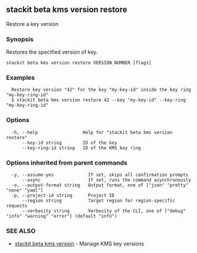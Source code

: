 ## stackit beta kms version restore

Restore a key version

### Synopsis

Restores the specified version of key.

```
stackit beta kms version restore VERSION_NUMBER [flags]
```

### Examples

```
  Restore key version "42" for the key "my-key-id" inside the key ring "my-key-ring-id"
  $ stackit beta kms version restore 42 --key "my-key-id" --key-ring "my-key-ring-id"
```

### Options

```
  -h, --help                 Help for "stackit beta kms version restore"
      --key-id string        ID of the key
      --key-ring-id string   ID of the KMS key ring
```

### Options inherited from parent commands

```
  -y, --assume-yes             If set, skips all confirmation prompts
      --async                  If set, runs the command asynchronously
  -o, --output-format string   Output format, one of ["json" "pretty" "none" "yaml"]
  -p, --project-id string      Project ID
      --region string          Target region for region-specific requests
      --verbosity string       Verbosity of the CLI, one of ["debug" "info" "warning" "error"] (default "info")
```

### SEE ALSO

* [stackit beta kms version](./stackit_beta_kms_version.md)	 - Manage KMS key versions

